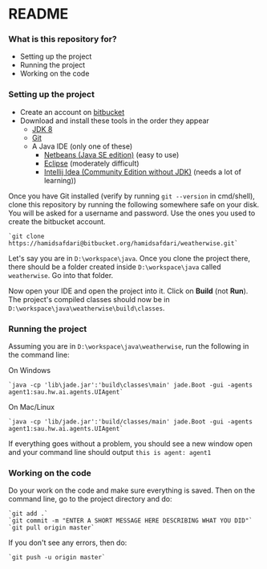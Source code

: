 # README #

### What is this repository for? ###

* Setting up the project
* Running the project
* Working on the code

### Setting up the project ###

* Create an account on [bitbucket](https://bitbucket.org)
* Download and install these tools in the order they appear
    * [JDK 8](http://www.oracle.com/technetwork/java/javase/downloads/jdk8-downloads-2133151.html)
    * [Git](https://git-scm.com/downloads)
    * A Java IDE (only one of these) 
        * [Netbeans (Java SE edition)](https://netbeans.org/downloads/) (easy to use)
        * [Eclipse](https://www.eclipse.org/downloads/?) (moderately difficult) 
        * [Intellij Idea (Community Edition without JDK)](https://www.jetbrains.com/idea/#chooseYourEdition) (needs a lot of learning))

Once you have Git installed (verify by running `git --version` in cmd/shell), clone this repository by running the following somewhere safe on your disk. You will be asked for a username and password. Use the ones you used to create the bitbucket account.

    `git clone https://hamidsafdari@bitbucket.org/hamidsafdari/weatherwise.git`

Let's say you are in `D:\workspace\java`. Once you clone the project there, there should be a folder created inside `D:\workspace\java` called `weatherwise`. Go into that folder.

Now open your IDE and open the project into it. Click on **Build** (not **Run**). The project's compiled classes should now be in `D:\workspace\java\weatherwise\build\classes`.

### Running the project ###

Assuming you are in `D:\workspace\java\weatherwise`, run the following in the command line:

On Windows

    `java -cp 'lib\jade.jar':'build\classes\main' jade.Boot -gui -agents agent1:sau.hw.ai.agents.UIAgent`

On Mac/Linux

    `java -cp 'lib/jade.jar':'build/classes/main' jade.Boot -gui -agents agent1:sau.hw.ai.agents.UIAgent`

If everything goes without a problem, you should see a new window open and your command line should output `this is agent: agent1`

### Working on the code ###

Do your work on the code and make sure everything is saved. Then on the command line, go to the project directory and do:

    `git add .`
    `git commit -m "ENTER A SHORT MESSAGE HERE DESCRIBING WHAT YOU DID"`
    `git pull origin master`
    
If you don't see any errors, then do:

    `git push -u origin master`
